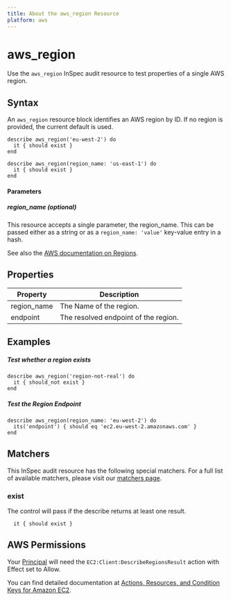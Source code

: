 ```yaml
---
title: About the aws_region Resource
platform: aws
---
```


# aws\_region

Use the `aws_region` InSpec audit resource to test properties of a single AWS region.

## Syntax

An `aws_region` resource block identifies an AWS region by ID. If no region is provided, the current default is used.

    describe aws_region('eu-west-2') do
      it { should exist }
    end

    describe aws_region(region_name: 'us-east-1') do
      it { should exist }
    end

#### Parameters

##### region\_name _(optional)_

This resource accepts a single parameter, the region\_name. 
This can be passed either as a string or as a `region_name: 'value'` key-value entry in a hash.

See also the [AWS documentation on Regions](https://docs.aws.amazon.com/AWSEC2/latest/UserGuide/using-regions-availability-zones.html).

## Properties

|Property     | Description|
| ---         | --- |
|region\_name | The Name of the region. |
|endpoint     | The resolved endpoint of the region. |

## Examples

##### Test whether a region exists
    describe aws_region('region-not-real') do
      it { should_not exist }
    end

##### Test the Region Endpoint
    describe aws_region(region_name: 'eu-west-2') do
      its('endpoint') { should eq 'ec2.eu-west-2.amazonaws.com' }
    end
    
## Matchers

This InSpec audit resource has the following special matchers. For a full list of available matchers, please visit our [matchers page](https://www.inspec.io/docs/reference/matchers/).

### exist

The control will pass if the describe returns at least one result.

      it { should exist }

## AWS Permissions

Your [Principal](https://docs.aws.amazon.com/IAM/latest/UserGuide/intro-structure.html#intro-structure-principal) will need the `EC2:Client:DescribeRegionsResult` action with Effect set to Allow.

You can find detailed documentation at [Actions, Resources, and Condition Keys for Amazon EC2](https://docs.aws.amazon.com/IAM/latest/UserGuide/list_amazonec2.html).
